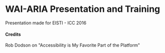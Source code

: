 # WAI-ARIA Presentation and Training
Presentation made for EISTI - ICC 2016

#### Credits
Rob Dodson on "Accessibility is My Favorite Part of the Platform"
